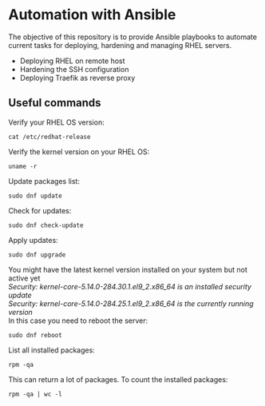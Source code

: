 # Automation with Ansible
The objective of this repository is to provide Ansible playbooks to automate current tasks for deploying, hardening and managing RHEL servers.  
- Deploying RHEL on remote host
- Hardening the SSH configuration
- Deploying Traefik as reverse proxy

## Useful commands

Verify your RHEL OS version:  
```
cat /etc/redhat-release
```

Verify the kernel version on your RHEL OS:  
```
uname -r
```

Update packages list:  
```
sudo dnf update
```

Check for updates:  
```
sudo dnf check-update
```

Apply updates:  
```
sudo dnf upgrade
```

You might have the latest kernel version installed on your system but not active yet  
*Security: kernel-core-5.14.0-284.30.1.el9_2.x86_64 is an installed security update*    
*Security: kernel-core-5.14.0-284.25.1.el9_2.x86_64 is the currently running version*    
In this case you need to reboot the server:  
```
sudo dnf reboot
```

List all installed packages:  
```
rpm -qa
```

This can return a lot of packages. To count the installed packages:  
```
rpm -qa | wc -l
```
